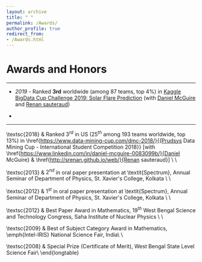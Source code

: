 ```yaml
---
layout: archive
title: " "
permalink: /Awards/
author_profile: true
redirect_from: 
- /Awards.html
---
```


# Awards and Honors

---

* <span style="text-align: justify"> _2019_ - Ranked **3rd** worldwide (among 87 teams, top 4%) in <span style ="color:purple">[Kaggle BigData Cup Challenge 2019: Solar Flare Prediction](https://www.kaggle.com/c/bigdata2019-flare-prediction/discussion/107189#latest-616257)</span> (with [Daniel McGuire](https://www.linkedin.com/in/daniel-mcguire-0083099b/) and [Renan sauteraud](http://srenan.github.io/web/)) </span>

* 

---

\textsc{2018} & Ranked $3^{rd}$ in US ($25^{th}$ among $193$ teams worldwide, top $13$\%) in \href{https://www.data-mining-cup.com/dmc-2018/}{{Prudsys Data Mining Cup - International Student Competition 2018}} [with \href{https://www.linkedin.com/in/daniel-mcguire-0083099b/}{Daniel McGuire} \& \href{http://srenan.github.io/web/}{Renan sauteraud}] \\ \\ 

\textsc{2013} & $2^{nd}$ in oral paper presentation at \textit{Spectrum}, Annual Seminar of Department of Physics, St. Xavier's College, Kolkata \\ \\

\textsc{2012} & $1^{st}$ in oral paper presentation at \textit{Spectrum}, Annual Seminar of Department of Physics, St. Xavier's College, Kolkata \\ \\

\textsc{2012} & Best Paper Award in Mathematics, $19^{th}$ West Bengal Science and Technology Congress, Saha Institute of Nuclear Physics \\ \\

\textsc{2009} & Best of Subject Category Award in Mathematics, \emph{Intel-IRIS} National Science Fair, India\\ \\
 
\textsc{2008} & Special Prize (Certificate of Merit), West Bengal State Level Science Fair\\
\end{longtable}
